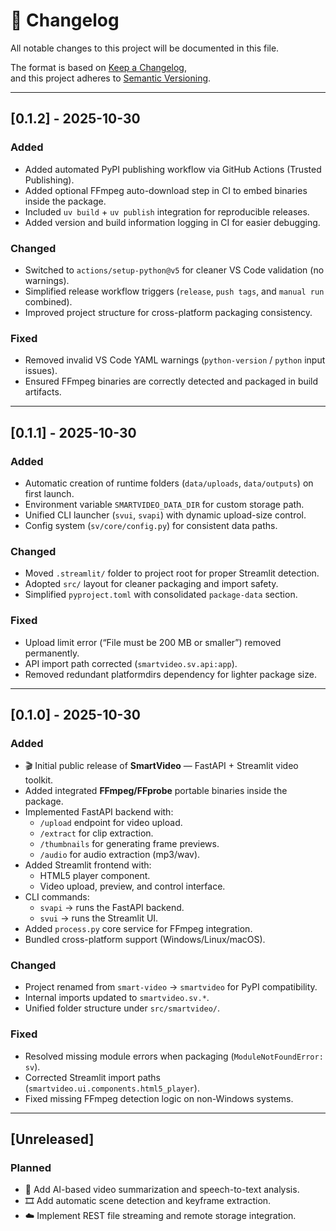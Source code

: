 # 📜 Changelog
All notable changes to this project will be documented in this file.

The format is based on [Keep a Changelog](https://keepachangelog.com/en/1.1.0/),  
and this project adheres to [Semantic Versioning](https://semver.org/spec/v2.0.0.html).

---
## [0.1.2] - 2025-10-30
### Added
- Added automated PyPI publishing workflow via GitHub Actions (Trusted Publishing).
- Added optional FFmpeg auto-download step in CI to embed binaries inside the package.
- Included `uv build` + `uv publish` integration for reproducible releases.
- Added version and build information logging in CI for easier debugging.

### Changed
- Switched to `actions/setup-python@v5` for cleaner VS Code validation (no warnings).
- Simplified release workflow triggers (`release`, `push tags`, and `manual run` combined).
- Improved project structure for cross-platform packaging consistency.

### Fixed
- Removed invalid VS Code YAML warnings (`python-version` / `python` input issues).
- Ensured FFmpeg binaries are correctly detected and packaged in build artifacts.

---


## [0.1.1] - 2025-10-30
### Added
- Automatic creation of runtime folders (`data/uploads`, `data/outputs`) on first launch.
- Environment variable `SMARTVIDEO_DATA_DIR` for custom storage path.
- Unified CLI launcher (`svui`, `svapi`) with dynamic upload-size control.
- Config system (`sv/core/config.py`) for consistent data paths.

### Changed
- Moved `.streamlit/` folder to project root for proper Streamlit detection.
- Adopted `src/` layout for cleaner packaging and import safety.
- Simplified `pyproject.toml` with consolidated `package-data` section.

### Fixed
- Upload limit error (“File must be 200 MB or smaller”) removed permanently.
- API import path corrected (`smartvideo.sv.api:app`).
- Removed redundant platformdirs dependency for lighter package size.

---

## [0.1.0] - 2025-10-30
### Added
- 🎬 Initial public release of **SmartVideo** — FastAPI + Streamlit video toolkit.
- Added integrated **FFmpeg/FFprobe** portable binaries inside the package.
- Implemented FastAPI backend with:
  - `/upload` endpoint for video upload.
  - `/extract` for clip extraction.
  - `/thumbnails` for generating frame previews.
  - `/audio` for audio extraction (mp3/wav).
- Added Streamlit frontend with:
  - HTML5 player component.
  - Video upload, preview, and control interface.
- CLI commands:
  - `svapi` → runs the FastAPI backend.
  - `svui` → runs the Streamlit UI.
- Added `process.py` core service for FFmpeg integration.
- Bundled cross-platform support (Windows/Linux/macOS).

### Changed
- Project renamed from `smart-video` → `smartvideo` for PyPI compatibility.
- Internal imports updated to `smartvideo.sv.*`.
- Unified folder structure under `src/smartvideo/`.

### Fixed
- Resolved missing module errors when packaging (`ModuleNotFoundError: sv`).
- Corrected Streamlit import paths (`smartvideo.ui.components.html5_player`).
- Fixed missing FFmpeg detection logic on non-Windows systems.

---

## [Unreleased]
### Planned
- 🧠 Add AI-based video summarization and speech-to-text analysis.
- 🎞️ Add automatic scene detection and keyframe extraction.
- ☁️ Implement REST file streaming and remote storage integration.
